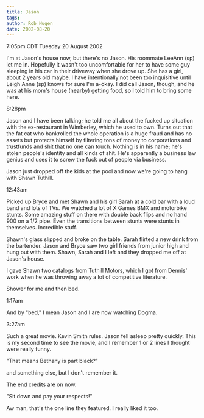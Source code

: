 ```yaml
---
title: Jason
tags: 
author: Rob Nugen
date: 2002-08-20
---
```


<p class=date>7:05pm CDT Tuesday 20 August 2002</p>

<p>I'm at Jason's house now, but there's no Jason.  His roommate
LeeAnn (sp) let me in.  Hopefully it wasn't too uncomfortable for her
to have some guy sleeping in his car in their driveway when she drove
up.  She has a girl, about 2 years old maybe.  I have intentionally
not been too inquisitive until Leigh Anne (sp) knows for sure I'm
a-okay.  I did call Jason, though, and he was at his mom's house
(nearby) getting food, so I told him to bring some here.</p>

<p class=date>8:28pm</p>

<p>Jason and I have been talking; he told me all about the fucked up
situation with the ex-restaurant in Wimberley, which he used to own.
Turns out that the fat cat who bankrolled the whole operation is a
huge fraud and has no assets but protects himself by filtering tons of
money to corporations and trustfunds and shit that no one can touch.
Nothing is in his name; he's stolen people's identity and all kinds of
shit.  He's apparently a business law genius and uses it to screw the
fuck out of people via business.</p>

<p>Jason just dropped off the kids at the pool and now we're going to
hang with Shawn Tuthill.</p>

<p class=date>12:43am</p>

<p>Picked up Bryce and met Shawn and his girl Sarah at a cold bar with
a loud band and lots of TVs.  We watched a lot of X Games BMX and
motorbike stunts.  Some amazing stuff on there with double back flips
and no hand 900 on a 1/2 pipe.  Even the transitions between stunts
were stunts in themselves.  Incredible stuff.</p>

<p>Shawn's glass slipped and broke on the table.  Sarah flirted a new
drink from the bartender.  Jason and Bryce saw two girl friends from
junior high and hung out with them.  Shawn, Sarah and I left and they
dropped me off at Jason's house.</p>

<p>I gave Shawn two catalogs from Tuthill Motors, which I got from
Dennis' work when he was throwing away a lot of competitive
literature.</p>

<p>Shower for me and then bed.</p>

<p class=date>1:17am</p>

<p>And by "bed," I mean Jason and I are now watching Dogma.</p>

<p class=date>3:27am</p>

<p>Such a great movie.  Kevin Smith rules.  Jason fell asleep pretty
quickly.  This is my second time to see the movie, and I remember 1 or
2 lines I thought were really funny.</p>

<p>"That means Bethany is part black?"</p>

<p>and something else, but I don't remember it.</p>

<p>The end credits are on now.</p>

<p>"Sit down and pay your respects!"</p>

<p>Aw man, that's the one line they featured.  I really liked it
too.</p>
